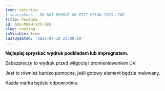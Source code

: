 ```yaml
---
icon: security
# snazzyDocs - DO NOT REMOVE OR EDIT BELOW THIS LINE
title: Powłoka
id: AAU-MKRH-XZ5-5FE
slug: coating
isVisible: true
lastUpdated: '2025-07-18 23:09:19'
---
```

**<span style="color:#000000;"><span style="background-color:transparent;">Najlepiej spryskać wydruk podkładem lub impregnatem.</span></span>**

<span style="color:#000000;"><span style="background-color:transparent;">Zabezpieczy to wydruk przed wilgocią i promieniowaniem UV.</span></span>

<span style="color:#000000;"><span style="background-color:transparent;">Jest to również bardzo pomocne, jeśli gotowy element będzie malowany.</span></span>

<span style="color:#000000;"><span style="background-color:transparent;">Każda marka będzie odpowiednia.</span></span>

<br />
